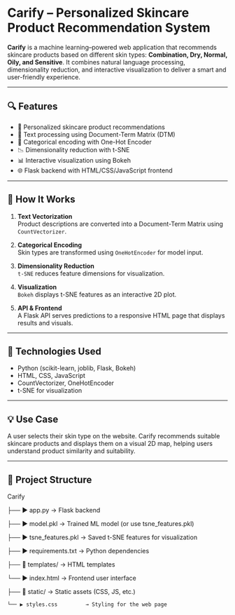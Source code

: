 # Carify – Personalized Skincare Product Recommendation System

**Carify** is a machine learning–powered web application that recommends skincare products based on different skin types: **Combination, Dry, Normal, Oily, and Sensitive**. It combines natural language processing, dimensionality reduction, and interactive visualization to deliver a smart and user-friendly experience.

---

## 🔍 Features

- 🧴 Personalized skincare product recommendations  
- 📄 Text processing using Document-Term Matrix (DTM)  
- 🔡 Categorical encoding with One-Hot Encoder  
- 📉 Dimensionality reduction with t-SNE  
- 📊 Interactive visualization using Bokeh  
- 🌐 Flask backend with HTML/CSS/JavaScript frontend  

---

## 🧠 How It Works

1. **Text Vectorization**  
   Product descriptions are converted into a Document-Term Matrix using `CountVectorizer`.

2. **Categorical Encoding**  
   Skin types are transformed using `OneHotEncoder` for model input.

3. **Dimensionality Reduction**  
   `t-SNE` reduces feature dimensions for visualization.

4. **Visualization**  
   `Bokeh` displays t-SNE features as an interactive 2D plot.

5. **API & Frontend**  
   A Flask API serves predictions to a responsive HTML page that displays results and visuals.

---

## 🚀 Technologies Used

- Python (scikit-learn, joblib, Flask, Bokeh)
- HTML, CSS, JavaScript
- CountVectorizer, OneHotEncoder
- t-SNE for visualization

---

## 💡 Use Case

A user selects their skin type on the website. Carify recommends suitable skincare products and displays them on a visual 2D map, helping users understand product similarity and suitability.

---

## 📂 Project Structure
Carify

├── ▶ app.py                 → Flask backend

├── ▶ model.pkl              → Trained ML model (or use tsne_features.pkl)

├── ▶ tsne_features.pkl      → Saved t-SNE features for visualization

├── ▶ requirements.txt       → Python dependencies

├── 📁 templates/            → HTML templates

   └── ▶ index.html         → Frontend user interface
   
├── 📁 static/               → Static assets (CSS, JS, etc.)

    └── ▶ styles.css         → Styling for the web page



